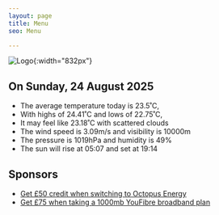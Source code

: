 ```yaml
---
layout: page
title: Menu
seo: Menu

---
```


![Logo](/images/logo.jpg){:width="832px"}

<!-- weather_marker starts -->
## On Sunday, 24 August 2025

- The average temperature today is 23.5˚C,
- With highs of 24.41˚C and lows of 22.75˚C,
- It may feel like 23.18˚C with scattered clouds
- The wind speed is 3.09m/s and visibility is 10000m
- The pressure is 1019hPa and humidity is 49%
- The sun will rise at 05:07 and set at 19:14

<!-- weather_marker ends -->

## Sponsors

- [Get £50 credit when switching to Octopus Energy](https://bit.ly/3oD1nnS)
- [Get £75 when taking a 1000mb YouFibre broadband plan](https://aklam.io/91zWhU?)
